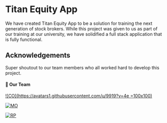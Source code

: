 # Titan Equity App

We have created Titan Equity App to be a solution for training the next generation of stock brokers.
While this project was given to us as part of our training at our university, we have solidified a full stack application that is fully functional.

## Acknowledgements

Super shoutout to our team members who all worked hard to develop this project.
#### 🔗 Our Team
[![CO](https://avatars1.githubusercontent.com/u/9919?v=4e =100x100)](https://github.com/MistaSmackus)

[![MO](https://avatars1.githubusercontent.com/u/9919?v=4e)](https://github.com/marscodeshere)

[![RP](https://avatars1.githubusercontent.com/u/9919?v=4e)](https://github.com/Emergency-Total-470)

